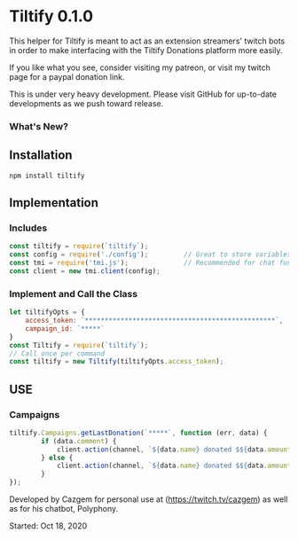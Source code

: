# Tiltify 0.1.0

This helper for Tiltify is meant to act as an extension streamers' twitch bots in order to make interfacing with the Tiltify Donations platform more easily.

If you like what you see, consider visiting my patreon, or visit my twitch page for a paypal donation link.

This is under very heavy development. Please visit GitHub for up-to-date developments as we push toward release.

### What's New?


## Installation

`npm install tiltify`


## Implementation

### Includes
```javascript
const tiltify = require(`tiltify`);
const config = require('./config');         // Great to store variables safely
const tmi = require('tmi.js');              // Recommended for chat functionality, though not strictly necessary to function.
const client = new tmi.client(config);
```


### Implement and Call the Class
```javascript
let tiltifyOpts = {
    access_token: `************************************************`,
    campaign_id: `*****`
}
const Tiltify = require(`tiltify`);
// Call once per command
const tiltify = new Tiltify(tiltifyOpts.access_token);
```

## USE

### Campaigns
```javascript
tiltify.Campaigns.getLastDonation(`*****`, function (err, data) {
        if (data.comment) {
            client.action(channel, `${data.name} donated $${data.amount}! "${data.comment}"`)
        } else {
            client.action(channel, `${data.name} donated $${data.amount}! curseLit`)
        }
});
```





Developed by Cazgem for personal use at (https://twitch.tv/cazgem) as well as for his chatbot, Polyphony.

Started: Oct 18, 2020